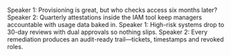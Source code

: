 Speaker 1: Provisioning is great, but who checks access six months later?
Speaker 2: Quarterly attestations inside the IAM tool keep managers accountable with usage data baked in.
Speaker 1: High-risk systems drop to 30-day reviews with dual approvals so nothing slips.
Speaker 2: Every remediation produces an audit-ready trail—tickets, timestamps and revoked roles.
